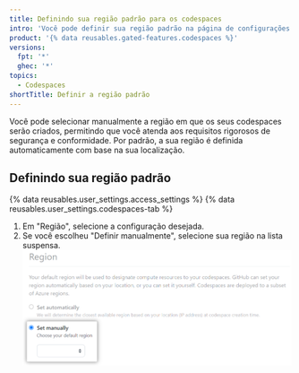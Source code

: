 ```yaml
---
title: Definindo sua região padrão para os codespaces
intro: 'Você pode definir sua região padrão na página de configurações do perfil de {% data variables.product.prodname_github_codespaces %} para personalizar o local onde seus dados são mantidos.'
product: '{% data reusables.gated-features.codespaces %}'
versions:
  fpt: '*'
  ghec: '*'
topics:
  - Codespaces
shortTitle: Definir a região padrão
---
```


Você pode selecionar manualmente a região em que os seus codespaces serão criados, permitindo que você atenda aos requisitos rigorosos de segurança e conformidade. Por padrão, a sua região é definida automaticamente com base na sua localização.

## Definindo sua região padrão

{% data reusables.user_settings.access_settings %}
{% data reusables.user_settings.codespaces-tab %}
1. Em "Região", selecione a configuração desejada.
2. Se você escolheu "Definir manualmente", selecione sua região na lista suspensa. ![Selecionando sua região](/assets/images/help/codespaces/select-default-region.png)
